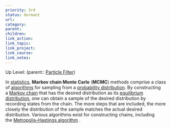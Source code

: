 ```yaml
---
priority: 3rd
status: dormant
url: 
category: 
parent: 
children: 
link_action: 
link_topic: 
link_project: 
link_course: 
link_notes: 
---
```

Up Level: (parent:: [Particle Filter](Particle%20Filter.md))

In [statistics](https://en.wikipedia.org/wiki/Statistics), **Markov chain Monte Carlo** (**MCMC**) methods comprise a class of [algorithms](https://en.wikipedia.org/wiki/Algorithm) for sampling from a [probability distribution](https://en.wikipedia.org/wiki/Probability_distribution). By constructing a [Markov chain](https://en.wikipedia.org/wiki/Markov_chain) that has the desired distribution as its [equilibrium distribution](https://en.wikipedia.org/wiki/Markov_chain#Steady-state_analysis_and_limiting_distributions), one can obtain a sample of the desired distribution by recording states from the chain. The more steps that are included, the more closely the distribution of the sample matches the actual desired distribution. Various algorithms exist for constructing chains, including the [Metropolis–Hastings algorithm](https://en.wikipedia.org/wiki/Metropolis%E2%80%93Hastings_algorithm)
.